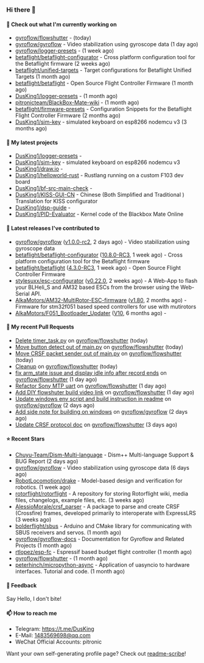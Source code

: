 ### Hi there 👋

#### 👷 Check out what I'm currently working on

- [gyroflow/flowshutter](https://github.com/gyroflow/flowshutter) -  (today)
- [gyroflow/gyroflow](https://github.com/gyroflow/gyroflow) - Video stabilization using gyroscope data (1 day ago)
- [gyroflow/logger-presets](https://github.com/gyroflow/logger-presets) -  (1 week ago)
- [betaflight/betaflight-configurator](https://github.com/betaflight/betaflight-configurator) - Cross platform configuration tool for the Betaflight firmware (2 weeks ago)
- [betaflight/unified-targets](https://github.com/betaflight/unified-targets) - Target configurations for Betaflight Unified Targets (1 month ago)
- [betaflight/betaflight](https://github.com/betaflight/betaflight) - Open Source Flight Controller Firmware (1 month ago)
- [DusKing1/logger-presets](https://github.com/DusKing1/logger-presets) -  (1 month ago)
- [pitronicteam/BlackBox-Mate-wiki](https://github.com/pitronicteam/BlackBox-Mate-wiki) -  (1 month ago)
- [betaflight/firmware-presets](https://github.com/betaflight/firmware-presets) - Configuration Snippets for the Betaflight Flight Controller Firmware (2 months ago)
- [DusKing1/sim-key](https://github.com/DusKing1/sim-key) - simulated keyboard on esp8266 nodemcu v3 (3 months ago)

#### 🌱 My latest projects

- [DusKing1/logger-presets](https://github.com/DusKing1/logger-presets) - 
- [DusKing1/sim-key](https://github.com/DusKing1/sim-key) - simulated keyboard on esp8266 nodemcu v3
- [DusKing1/draw.io](https://github.com/DusKing1/draw.io) - 
- [DusKing1/helloworld-rust](https://github.com/DusKing1/helloworld-rust) - Rustlang running on a custom F103 dev board
- [DusKing1/bf-src-main-check](https://github.com/DusKing1/bf-src-main-check) - 
- [DusKing1/KISS-GUI-CN](https://github.com/DusKing1/KISS-GUI-CN) - Chinese (Both Simplified and Traditional ) Translation for KISS configurator
- [DusKing1/dsp-guide](https://github.com/DusKing1/dsp-guide) - 
- [DusKing1/PID-Evaluator](https://github.com/DusKing1/PID-Evaluator) - Kernel code of the Blackbox Mate Online

#### 🔭 Latest releases I've contributed to

- [gyroflow/gyroflow](https://github.com/gyroflow/gyroflow) ([v1.0.0-rc2](https://github.com/gyroflow/gyroflow/releases/tag/v1.0.0-rc2), 2 days ago) - Video stabilization using gyroscope data
- [betaflight/betaflight-configurator](https://github.com/betaflight/betaflight-configurator) ([10.8.0-RC3](https://github.com/betaflight/betaflight-configurator/releases/tag/10.8.0-RC3), 1 week ago) - Cross platform configuration tool for the Betaflight firmware
- [betaflight/betaflight](https://github.com/betaflight/betaflight) ([4.3.0-RC3](https://github.com/betaflight/betaflight/releases/tag/4.3.0-RC3), 1 week ago) - Open Source Flight Controller Firmware
- [stylesuxx/esc-configurator](https://github.com/stylesuxx/esc-configurator) ([v0.22.0](https://github.com/stylesuxx/esc-configurator/releases/tag/v0.22.0), 2 weeks ago) - A Web-App to flash your BLHeli_S and AM32 based ESCs from the browser using the Web-Serial API.
- [AlkaMotors/AM32-MultiRotor-ESC-firmware](https://github.com/AlkaMotors/AM32-MultiRotor-ESC-firmware) ([v1.80](https://github.com/AlkaMotors/AM32-MultiRotor-ESC-firmware/releases/tag/v1.80), 2 months ago) - Firmware for stm32f051 based speed controllers for use with mutirotors
- [AlkaMotors/F051_Bootloader_Updater](https://github.com/AlkaMotors/F051_Bootloader_Updater) ([V10](https://github.com/AlkaMotors/F051_Bootloader_Updater/releases/tag/V10), 6 months ago) - 

#### 🔨 My recent Pull Requests

- [Delete timer_task.py](https://github.com/gyroflow/flowshutter/pull/11) on [gyroflow/flowshutter](https://github.com/gyroflow/flowshutter) (today)
- [Move button detect out of main.py](https://github.com/gyroflow/flowshutter/pull/10) on [gyroflow/flowshutter](https://github.com/gyroflow/flowshutter) (today)
- [Move CRSF packet sender out of main.py](https://github.com/gyroflow/flowshutter/pull/9) on [gyroflow/flowshutter](https://github.com/gyroflow/flowshutter) (today)
- [Cleanup](https://github.com/gyroflow/flowshutter/pull/8) on [gyroflow/flowshutter](https://github.com/gyroflow/flowshutter) (today)
- [fix arm_state issue and display idle info after record ends](https://github.com/gyroflow/flowshutter/pull/7) on [gyroflow/flowshutter](https://github.com/gyroflow/flowshutter) (1 day ago)
- [Refactor Sony MTP uart](https://github.com/gyroflow/flowshutter/pull/6) on [gyroflow/flowshutter](https://github.com/gyroflow/flowshutter) (1 day ago)
- [Add DIY flowshuter build video link](https://github.com/gyroflow/flowshutter/pull/5) on [gyroflow/flowshutter](https://github.com/gyroflow/flowshutter) (1 day ago)
- [Update windows env script and build instruction in readme](https://github.com/gyroflow/gyroflow/pull/128) on [gyroflow/gyroflow](https://github.com/gyroflow/gyroflow) (2 days ago)
- [Add side note for building on windows](https://github.com/gyroflow/gyroflow/pull/118) on [gyroflow/gyroflow](https://github.com/gyroflow/gyroflow) (2 days ago)
- [Update CRSF protocol doc](https://github.com/gyroflow/flowshutter/pull/4) on [gyroflow/flowshutter](https://github.com/gyroflow/flowshutter) (3 days ago)

#### ⭐ Recent Stars

- [Chuyu-Team/Dism-Multi-language](https://github.com/Chuyu-Team/Dism-Multi-language) - Dism&#43;&#43; Multi-language Support &amp; BUG Report (2 days ago)
- [gyroflow/gyroflow](https://github.com/gyroflow/gyroflow) - Video stabilization using gyroscope data (6 days ago)
- [RobotLocomotion/drake](https://github.com/RobotLocomotion/drake) - Model-based design and verification for robotics. (1 week ago)
- [rotorflight/rotorflight](https://github.com/rotorflight/rotorflight) - A repository for storing Rotorflight wiki, media files, changelogs, example files, etc. (3 weeks ago)
- [AlessioMorale/crsf_parser](https://github.com/AlessioMorale/crsf_parser) - A package to parse and create CRSF (Crossfire) frames, developed primarily to interoperate with ExpressLRS (3 weeks ago)
- [bolderflight/sbus](https://github.com/bolderflight/sbus) - Arduino and CMake library for communicating with SBUS receivers and servos. (1 month ago)
- [gyroflow/gyroflow-docs](https://github.com/gyroflow/gyroflow-docs) - Documentation for Gyroflow and Related Projects (1 month ago)
- [rtlopez/esp-fc](https://github.com/rtlopez/esp-fc) - Espressif based budget flight controller (1 month ago)
- [gyroflow/flowshutter](https://github.com/gyroflow/flowshutter) -  (1 month ago)
- [peterhinch/micropython-async](https://github.com/peterhinch/micropython-async) - Application of uasyncio to hardware interfaces. Tutorial and code. (1 month ago)

#### 💬 Feedback

Say Hello, I don't bite!

#### 📫 How to reach me

- Telegram: https://t.me/DusKing
- E-Mail: 1483569698@qq.com
- WeChat Official Accounts: pitronic

Want your own self-generating profile page? Check out [readme-scribe](https://github.com/muesli/readme-scribe)!
